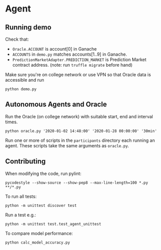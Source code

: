 # Agent

## Running demo
Check that:
 - `Oracle.ACCOUNT` is account[0] in Ganache
 - `ACCOUNTS` in `demo.py` matches accounts[1..9] in Ganache.
 - `PredictionMarketAdapter.PREDICTION_MARKET` is Prediction Market contract address. (note: run `truffle migrate` before hand)

Make sure you're on college network or use VPN so that Oracle data is accessible
and run
```
python demo.py
```

## Autonomous Agents and Oracle
Run the Oracle (on college network) with suitable start, end and interval times.
```
python oracle.py '2020-01-02 14:48:00' '2020-01-28 00:00:00' '30min'
```
Run one or more of scripts in the `participants` directory each running an agent.
These scripts take the same arguments as `oracle.py`.

## Contributing
When modifying the code, run pylint:
```
pycodestyle --show-source --show-pep8 --max-line-length=100 *.py **/*.py
```

To run all tests:
```
python -m unittest discover test
```
Run a test e.g.:
```
python -m unittest test.test_agent_unittest
```

To compare model performance:
```
python calc_model_accuracy.py
```
